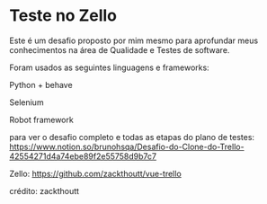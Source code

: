 # Teste no Zello

Este é um desafio proposto por mim mesmo para aprofundar meus conhecimentos na área de Qualidade e Testes de software.



Foram usados as seguintes linguagens e frameworks: <p>
Python + behave <p>
Selenium <p>
Robot framework <p>

para ver o desafio completo e todas as etapas do plano de testes: https://www.notion.so/brunohsqa/Desafio-do-Clone-do-Trello-42554271d4a74ebe89f2e55758d9b7c7

Zello: https://github.com/zackthoutt/vue-trello <p>
crédito: zackthoutt
